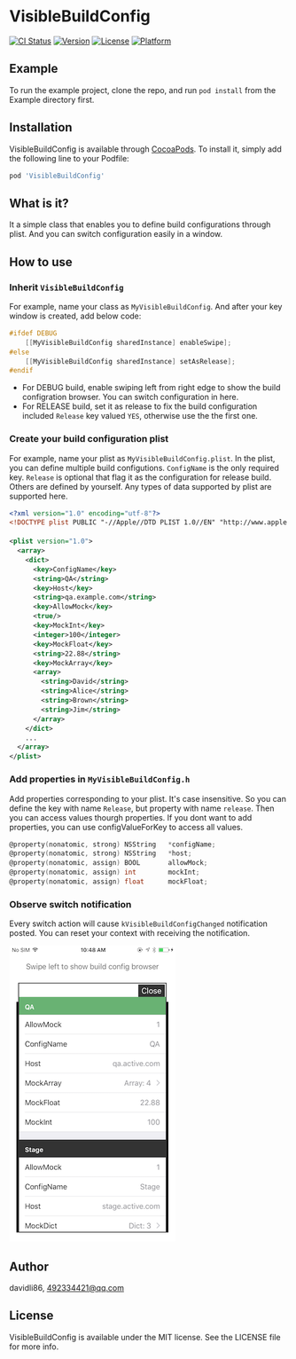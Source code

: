 # VisibleBuildConfig

[![CI Status](http://img.shields.io/travis/492334421@qq.com/VisibleBuildConfig.svg?style=flat)](https://travis-ci.org/492334421@qq.com/VisibleBuildConfig)
[![Version](https://img.shields.io/cocoapods/v/VisibleBuildConfig.svg?style=flat)](http://cocoapods.org/pods/VisibleBuildConfig)
[![License](https://img.shields.io/cocoapods/l/VisibleBuildConfig.svg?style=flat)](http://cocoapods.org/pods/VisibleBuildConfig)
[![Platform](https://img.shields.io/cocoapods/p/VisibleBuildConfig.svg?style=flat)](http://cocoapods.org/pods/VisibleBuildConfig)

## Example

To run the example project, clone the repo, and run `pod install` from the Example directory first.

## Installation

VisibleBuildConfig is available through [CocoaPods](http://cocoapods.org). To install
it, simply add the following line to your Podfile:

```ruby
pod 'VisibleBuildConfig'
```

## What is it?
It a simple class that enables you to define build configurations through plist. And you can switch configuration easily in a window.

## How to use
### Inherit `VisibleBuildConfig`
For example, name your class as `MyVisibleBuildConfig`. And after your key window is created, add below code:

```objective-c
#ifdef DEBUG
    [[MyVisibleBuildConfig sharedInstance] enableSwipe];
#else
    [[MyVisibleBuildConfig sharedInstance] setAsRelease];
#endif
```
* For DEBUG build, enable swiping left from right edge to show the build configration browser. You can switch configuration in here.
* For RELEASE build, set it as release to fix the build configuration included `Release` key valued `YES`, otherwise use the the first one. 

### Create your build configuration plist
For example, name your plist as `MyVisibleBuildConfig.plist`. In the plist, you can define multiple build configutions. `ConfigName` is the only required key. `Release` is optional that flag it as the configuration for release build. Others are defined by yourself. Any types of data supported by plist are supported here.
```xml
<?xml version="1.0" encoding="utf-8"?>
<!DOCTYPE plist PUBLIC "-//Apple//DTD PLIST 1.0//EN" "http://www.apple.com/DTDs/PropertyList-1.0.dtd">

<plist version="1.0"> 
  <array> 
    <dict> 
      <key>ConfigName</key>  
      <string>QA</string>  
      <key>Host</key>  
      <string>qa.example.com</string>  
      <key>AllowMock</key>  
      <true/>  
      <key>MockInt</key>  
      <integer>100</integer>  
      <key>MockFloat</key>  
      <string>22.88</string>  
      <key>MockArray</key>  
      <array> 
        <string>David</string>  
        <string>Alice</string>  
        <string>Brown</string>  
        <string>Jim</string> 
      </array> 
    </dict>  
    ...
  </array> 
</plist>
```
### Add properties in `MyVisibleBuildConfig.h`
Add properties corresponding to your plist. It's case insensitive. So you can define the key with name `Release`, but property with name `release`. Then you can access values thourgh properties. If you dont want to add properties, you can use configValueForKey to access all values.
```objective-c
@property(nonatomic, strong) NSString   *configName;
@property(nonatomic, strong) NSString   *host;
@property(nonatomic, assign) BOOL       allowMock;
@property(nonatomic, assign) int        mockInt;
@property(nonatomic, assign) float      mockFloat;
```

### Observe switch notification
Every switch action will cause `kVisibleBuildConfigChanged` notification posted. You can reset your context with receiving the notification.


![screenshot](https://github.com/davidli86/VisibleBuildConfig/raw/master/Example/screenshot/screenshot.PNG)


## Author

davidli86, 492334421@qq.com

## License

VisibleBuildConfig is available under the MIT license. See the LICENSE file for more info.
